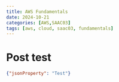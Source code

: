 ```yaml
---
title: AWS Fundamentals
date: 2024-10-21
categories: [AWS,SAAC03]
tags: [aws, cloud, saac03, fundamentals]
---
```


# Post test
```json
{"jsonProperty": "Test"}
```